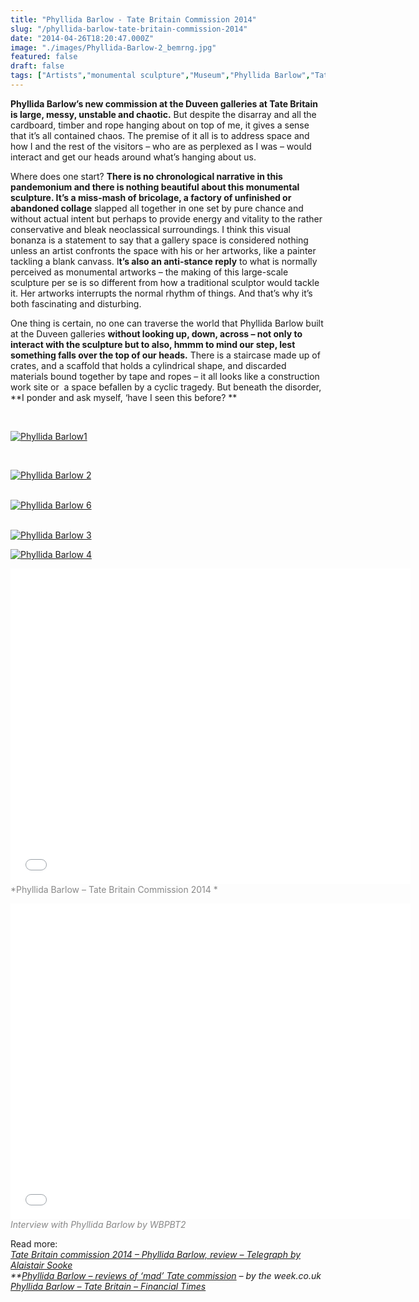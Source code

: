 ```yaml
---
title: "Phyllida Barlow - Tate Britain Commission 2014"
slug: "/phyllida-barlow-tate-britain-commission-2014"
date: "2014-04-26T18:20:47.000Z"
image: "./images/Phyllida-Barlow-2_bemrng.jpg"
featured: false
draft: false
tags: ["Artists","monumental sculpture","Museum","Phyllida Barlow","Tate Britain commission 2014"]
---
```



**Phyllida Barlow’s new commission at the Duveen galleries at Tate Britain **is large, messy, unstable and chaotic**.** But despite the disarray and all the cardboard, timber and rope hanging about on top of me, it gives a sense that it’s all contained chaos. The premise of it all is to address space and how I and the rest of the visitors – who are as perplexed as I was – would interact and get our heads around what’s hanging about us.

Where does one start? **There is no chronological narrative in this pandemonium and there is nothing beautiful about this monumental sculpture. It’s a miss-mash of bricolage, a factory of unfinished or abandoned collage** slapped all together in one set by pure chance and without actual intent but perhaps to provide energy and vitality to the rather conservative and bleak neoclassical surroundings. I think this visual bonanza is a statement to say that a gallery space is considered nothing unless an artist confronts the space with his or her artworks, like a painter tackling a blank canvass. I**t’s also an anti-stance reply** to what is normally perceived as monumental artworks – the making of this large-scale sculpture per se is so different from how a traditional sculptor would tackle it. Her artworks interrupts the normal rhythm of things. And that’s why it’s both fascinating and disturbing.

One thing is certain, no one can traverse the world that Phyllida Barlow built at the Duveen galleries **without looking up, down, across – not only to interact with the sculpture but to also, hmmm to mind our step, lest something falls over the top of our heads.** There is a staircase made up of crates, and a scaffold that holds a cylindrical shape, and discarded materials bound together by tape and ropes – it all looks like a construction work site or  a space befallen by a cyclic tragedy. But beneath the disorder, **I ponder and ask myself, ‘have I seen this before? **

 

[![Phyllida Barlow1](./images/Phyllida-Barlow1_a0uxib.jpg)](./images/Phyllida-Barlow1_a0uxib.jpg)

 

[![Phyllida Barlow 2](./images/Phyllida-Barlow-2_bemrng.jpg)](./images/Phyllida-Barlow-2_bemrng.jpg)

[  
![Phyllida Barlow 6](./images/Phyllida-Barlow-6_pjcdp0.jpg)](./images/Phyllida-Barlow-6_pjcdp0.jpg)

[  
![Phyllida Barlow 3](./images/Phyllida-Barlow-3_f5vae4.jpg)  
](./images/Phyllida-Barlow-3_f5vae4.jpg)

[![Phyllida Barlow 4](./images/Phyllida-Barlow-4_wkaxtk.jpg)](./images/Phyllida-Barlow-4_wkaxtk.jpg)

<span style="color: #888888;">*<span class="youtube"><iframe allowfullscreen="" class="youtube-player" frameborder="0" height="505" src="//www.youtube.com/embed/QideXdYkT_s?wmode=transparent&fs=1&hl=en&modestbranding=1&iv_load_policy=3&showsearch=0&rel=0&theme=dark" title="YouTube video player" type="text/html" width="640"></iframe></span>*</span>  
<span style="color: #888888;">*Phyllida Barlow – Tate Britain Commission 2014 *</span>

<span class="youtube"><iframe allowfullscreen="" class="youtube-player" frameborder="0" height="505" src="//www.youtube.com/embed/Fwsp3CrQcYo?wmode=transparent&fs=1&hl=en&modestbranding=1&iv_load_policy=3&showsearch=0&rel=0&theme=dark" title="YouTube video player" type="text/html" width="640"></iframe></span>  
<span style="color: #888888;">*Interview with Phyllida Barlow by WBPBT2*</span>

Read more:  
*[Tate Britain commission 2014 – Phyllida Barlow, review – Telegraph by Alaistair Sooke  
](http://www.telegraph.co.uk/culture/art/art-reviews/10734669/Tate-Britain-Commission-2014-Phyllida-Barlow-review.html)**[Phyllida Barlow – reviews of ‘mad’ Tate commission](http://www.theweek.co.uk/art/art/57960/phyllida-barlow-reviews-mad-tate-britain-commission) – by the week.co.uk  
[Phyllida Barlow – Tate Britain – Financial Times](http://www.ft.com/cms/s/2/805f5f5c-b989-11e3-b74f-00144feabdc0.html)*



